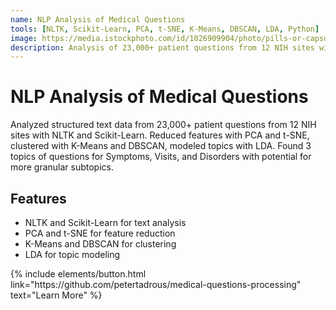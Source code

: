 ```yaml
---
name: NLP Analysis of Medical Questions
tools: [NLTK, Scikit-Learn, PCA, t-SNE, K-Means, DBSCAN, LDA, Python]
image: https://media.istockphoto.com/id/1026909904/photo/pills-or-capsules-as-a-question-mark-and-white-plastic-bottle.jpg?s=612x612&w=0&k=20&c=Domtik9jVlKqkb85fwwYtkDxE3MBIvlrRUIjkOw6rZY=
description: Analysis of 23,000+ patient questions from 12 NIH sites with NLTK and Scikit-Learn.
---
```


# NLP Analysis of Medical Questions

Analyzed structured text data from 23,000+ patient questions from 12 NIH sites with NLTK and Scikit-Learn. Reduced features with PCA and t-SNE, clustered with K-Means and DBSCAN, modeled topics with LDA. Found 3 topics of questions for Symptoms, Visits, and Disorders with potential for more granular subtopics.

## Features

- NLTK and Scikit-Learn for text analysis
- PCA and t-SNE for feature reduction
- K-Means and DBSCAN for clustering
- LDA for topic modeling

<p class="text-center">
{% include elements/button.html link="https://github.com/petertadrous/medical-questions-processing" text="Learn More" %}
</p>
